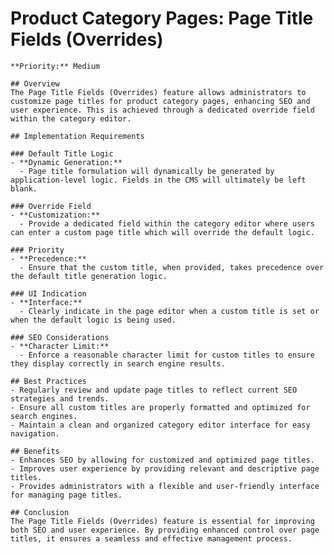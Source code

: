 # Product Category Pages: Page Title Fields (Overrides)

    **Priority:** Medium

    ## Overview
    The Page Title Fields (Overrides) feature allows administrators to customize page titles for product category pages, enhancing SEO and user experience. This is achieved through a dedicated override field within the category editor.

    ## Implementation Requirements

    ### Default Title Logic
    - **Dynamic Generation:**
      - Page title formulation will dynamically be generated by application-level logic. Fields in the CMS will ultimately be left blank.

    ### Override Field
    - **Customization:**
      - Provide a dedicated field within the category editor where users can enter a custom page title which will override the default logic.

    ### Priority
    - **Precedence:**
      - Ensure that the custom title, when provided, takes precedence over the default title generation logic.

    ### UI Indication
    - **Interface:**
      - Clearly indicate in the page editor when a custom title is set or when the default logic is being used.

    ### SEO Considerations
    - **Character Limit:**
      - Enforce a reasonable character limit for custom titles to ensure they display correctly in search engine results.

    ## Best Practices
    - Regularly review and update page titles to reflect current SEO strategies and trends.
    - Ensure all custom titles are properly formatted and optimized for search engines.
    - Maintain a clean and organized category editor interface for easy navigation.

    ## Benefits
    - Enhances SEO by allowing for customized and optimized page titles.
    - Improves user experience by providing relevant and descriptive page titles.
    - Provides administrators with a flexible and user-friendly interface for managing page titles.

    ## Conclusion
    The Page Title Fields (Overrides) feature is essential for improving both SEO and user experience. By providing enhanced control over page titles, it ensures a seamless and effective management process.
